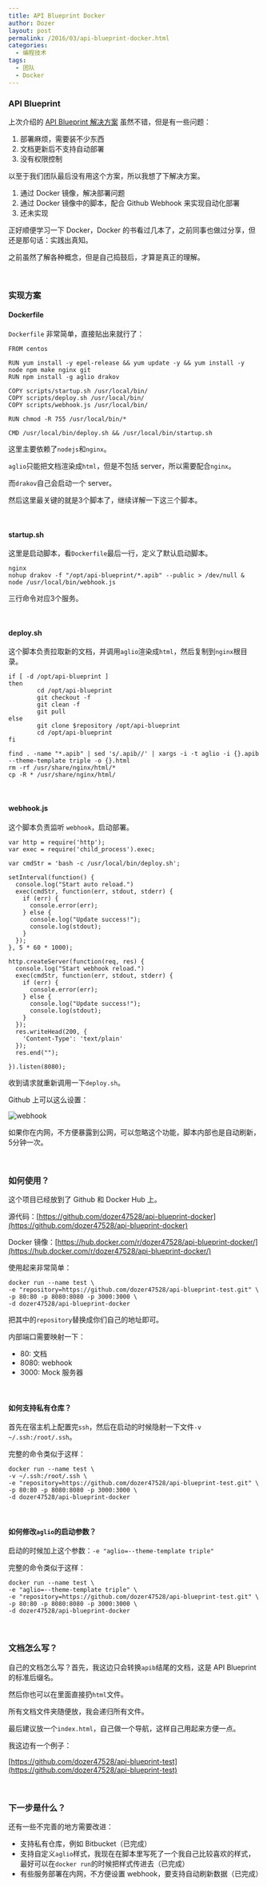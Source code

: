 ```yaml
---
title: API Blueprint Docker
author: Dozer
layout: post
permalink: /2016/03/api-blueprint-docker.html
categories:
  - 编程技术
tags:
  - 团队
  - Docker
---
```


### API Blueprint

上次介绍的 [API Blueprint 解决方案](/2016/01/api-blueprint.html) 虽然不错，但是有一些问题：

1. 部署麻烦，需要装不少东西
2. 文档更新后不支持自动部署
3. 没有权限控制

以至于我们团队最后没有用这个方案，所以我想了下解决方案。

1. 通过 Docker 镜像，解决部署问题
2. 通过 Docker 镜像中的脚本，配合 Github Webhook 来实现自动化部署
3. 还未实现

正好顺便学习一下 Docker，Docker 的书看过几本了，之前同事也做过分享，但还是那句话：实践出真知。

之前虽然了解各种概念，但是自己捣鼓后，才算是真正的理解。

<!--more-->

&nbsp;

### 实现方案

#### Dockerfile

`Dockerfile` 非常简单，直接贴出来就行了：

    FROM centos

    RUN yum install -y epel-release && yum update -y && yum install -y node npm make nginx git
    RUN npm install -g aglio drakov

    COPY scripts/startup.sh /usr/local/bin/
    COPY scripts/deploy.sh /usr/local/bin/
    COPY scripts/webhook.js /usr/local/bin/

    RUN chmod -R 755 /usr/local/bin/*

    CMD /usr/local/bin/deploy.sh && /usr/local/bin/startup.sh


这里主要依赖了`nodejs`和`nginx`。

`aglio`只能把文档渲染成`html`，但是不包括 server，所以需要配合`nginx`。

而`drakov`自己会启动一个 server。

然后这里最关键的就是3个脚本了，继续详解一下这三个脚本。

&nbsp;

#### startup.sh

这里是启动脚本，看`Dockerfile`最后一行，定义了默认启动脚本。

    nginx
    nohup drakov -f "/opt/api-blueprint/*.apib" --public > /dev/null &
    node /usr/local/bin/webhook.js

三行命令对应3个服务。

&nbsp;

#### deploy.sh
这个脚本负责拉取新的文档，并调用`aglio`渲染成`html`，然后复制到`nginx`根目录。

    if [ -d /opt/api-blueprint ]
    then
            cd /opt/api-blueprint
            git checkout -f
            git clean -f
            git pull
    else
            git clone $repository /opt/api-blueprint
            cd /opt/api-blueprint
    fi

    find . -name "*.apib" | sed 's/.apib//' | xargs -i -t aglio -i {}.apib --theme-template triple -o {}.html
    rm -rf /usr/share/nginx/html/*
    cp -R * /usr/share/nginx/html/

&nbsp;

#### webhook.js
这个脚本负责监听 `webhook`，启动部署。

    var http = require('http');
    var exec = require('child_process').exec;

    var cmdStr = 'bash -c /usr/local/bin/deploy.sh';

    setInterval(function() {
      console.log("Start auto reload.")
      exec(cmdStr, function(err, stdout, stderr) {
        if (err) {
          console.error(err);
        } else {
          console.log("Update success!");
          console.log(stdout);
        }
      });
    }, 5 * 60 * 1000);

    http.createServer(function(req, res) {
      console.log("Start webhook reload.")
      exec(cmdStr, function(err, stdout, stderr) {
        if (err) {
          console.error(err);
        } else {
          console.log("Update success!");
          console.log(stdout);
        }
      });
      res.writeHead(200, {
        'Content-Type': 'text/plain'
      });
      res.end("");

    }).listen(8080);

收到请求就重新调用一下`deploy.sh`。

Github 上可以这么设置：

![webhook](/uploads/2016/03/webhook.png)

如果你在内网，不方便暴露到公网，可以忽略这个功能，脚本内部也是自动刷新，5分钟一次。

&nbsp;

### 如何使用？

这个项目已经放到了 Github 和 Docker Hub 上。

源代码：[https://github.com/dozer47528/api-blueprint-docker](https://github.com/dozer47528/api-blueprint-docker)

Docker 镜像：[https://hub.docker.com/r/dozer47528/api-blueprint-docker/](https://hub.docker.com/r/dozer47528/api-blueprint-docker/)

使用起来非常简单：

    docker run --name test \
    -e "repository=https://github.com/dozer47528/api-blueprint-test.git" \
    -p 80:80 -p 8080:8080 -p 3000:3000 \
    -d dozer47528/api-blueprint-docker

把其中的`repository`替换成你们自己的地址即可。

内部端口需要映射一下：

* 80: 文档
* 8080: webhook
* 3000: Mock 服务器

&nbsp;

#### 如何支持私有仓库？

首先在宿主机上配置完`ssh`，然后在启动的时候隐射一下文件`-v ~/.ssh:/root/.ssh`。

完整的命令类似于这样：

    docker run --name test \
    -v ~/.ssh:/root/.ssh \
    -e "repository=https://github.com/dozer47528/api-blueprint-test.git" \
    -p 80:80 -p 8080:8080 -p 3000:3000 \
    -d dozer47528/api-blueprint-docker

&nbsp;

#### 如何修改`aglio`的启动参数？

启动的时候加上这个参数：`-e "aglio=--theme-template triple"`

完整的命令类似于这样：

    docker run --name test \
    -e "aglio=--theme-template triple" \
    -e "repository=https://github.com/dozer47528/api-blueprint-test.git" \
    -p 80:80 -p 8080:8080 -p 3000:3000 \
    -d dozer47528/api-blueprint-docker

&nbsp;

### 文档怎么写？

自己的文档怎么写？首先，我这边只会转换`apib`结尾的文档，这是 API Blueprint 的标准后缀名。

然后你也可以在里面直接扔`html`文件。

所有文档文件夹随便放，我会递归所有文件。

最后建议放一个`index.html`，自己做一个导航，这样自己用起来方便一点。

我这边有一个例子：

[https://github.com/dozer47528/api-blueprint-test](https://github.com/dozer47528/api-blueprint-test)

&nbsp;

### 下一步是什么？

还有一些不完善的地方需要改进：

* 支持私有仓库，例如 Bitbucket（已完成）
* 支持自定义`aglio`样式，我现在在脚本里写死了一个我自己比较喜欢的样式，最好可以在`docker run`的时候把样式传进去（已完成）
* 有些服务部署在内网，不方便设置 webhook，要支持自动刷新数据（已完成）
